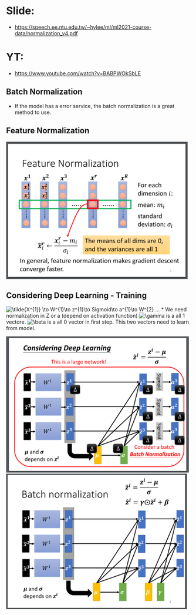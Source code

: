 # Slide:  
  * https://speech.ee.ntu.edu.tw/~hylee/ml/ml2021-course-data/normalization_v4.pdf  

# YT:  
  * https://www.youtube.com/watch?v=BABPWOkSbLE  

## Batch Normalization  
  * If the model has a error service, the batch normalization is a great method to use.  

## Feature Normalization  
  ![Image of Yaktocat](https://github.com/ting-chih/NTU-ML2021spring/blob/main/image/feature%20normalization.png)  
  

## Considering Deep Learning - Training  
 <img src="https://latex.codecogs.com/svg.image?\tilde{X^{1}}&space;\to&space;W^{1}\to&space;z^{1}\to&space;Sigmoid\to&space;a^{1}\to&space;W^{2}&space;..." title="\tilde{X^{1}} \to W^{1}\to z^{1}\to Sigmoid\to a^{1}\to W^{2} ..." />  
 * We need normalization in Z or a (depend on activation function)  
 <img src="https://latex.codecogs.com/svg.image?\gamma&space;" title="\gamma " /> is a all 1 vectore.  
 <img src="https://latex.codecogs.com/svg.image?\beta&space;" title="\beta " /> is a all 0 vector in first step.   
 This two vectors need to learn from model.  
 
 
 ![Image of Yaktocat](https://github.com/ting-chih/NTU-ML2021spring/blob/main/image/considering1.png)  
 ![Image of Yaktocat](https://github.com/ting-chih/NTU-ML2021spring/blob/main/image/considering2.png)  
